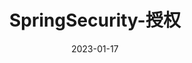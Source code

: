 ---
title: SpringSecurity-授权
date: 2023-01-17
breadcrumb: false
pageInfo: false
category:
- Spring
- Springboot
- SpringSecurity
tag:
- SpringSecurity
- 权限
---